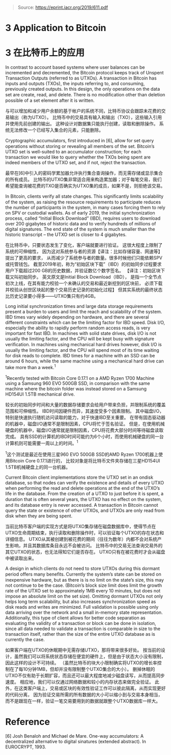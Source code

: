 > Source: https://eprint.iacr.org/2019/611.pdf
# 3 Application to Bitcoin
# 3 在比特币上的应用 

In contrast to account based systems where user balances can be incremented and decremented, the Bitcoin protocol keeps track of Unspent Transaction Outputs (referred to as UTXOs).
A transaction in Bitcoin has inputs and outputs (TXOs), the inputs referring to, and consuming, previously created outputs.
In this design, the only operations on the data set are create, read, and delete.
There is no modiﬁcation other than deletion possible of a set element after it is written.

与可以增加和减少用户余额的基于帐户的系统不同，比特币协议会跟踪未花费的交易输出（称为UTXO）。
比特币中的交易具有输入和输出（TXO），这些输入引用并使用先前创建的输出。
这种设计对数据集只能执行创建，读取和删除操作。
系统无法修改一个已经写入集合的元素，只能删除。

Cryptographic accumulators, ﬁrst introduced in [6], allow for set query operations without storing or revealing all members of the set.
Bitcoin’s UTXO set is well-suited to an accumulator construction; for each transaction we would like to query whether the TXOs being spent are indeed members of the UTXO set, and if not, reject the transaction.

最早在[6]中引入的密码学累加器允许执行集合查询操作，而无需存储或显示集合的所有成员。
比特币的UTXO集非常适合用来构造累加器；对于每笔交易，我们希望能查询被花费的TXO是否确实为UTXO集的成员，如果不是，则拒绝该交易。

In Bitcoin, clients verify all state changes.
This signiﬁcantly limits scalability of the system, as raising the resource requirements to participate reduces the number of participants in the system, in many cases forcing them to rely on SPV or custodial wallets.
As of early 2019, the initial synchronization process, called “Initial Block Download” (IBD), requires users to download over 200 gigabytes of historic data and to verify hundreds of millions of digital signatures.
The end state of the system is much smaller than the historic transcript – the UTXO set is closer to 4 gigabytes.

在比特币中，只要状态发生了变化，客户端就要进行验证。
这很大程度上限制了系统的可伸缩性，
因为这对系统参与者的资源【译注：比如存储容量、网速等】提出了更高的要求，
从而减少了系统参与者的数量。很多时候他们只能依赖SPV或托管钱包。
截至2019年初，称为“初始区块下载”（IBD）的初始同步过程要求用户下载超过200 GB的历史数据，并验证数亿个数字签名。
【译注：初始区块下载又叫初始同步。
英文原文是Initial Block Download（IBD），
是指一个全节点初次上线，在其有能力校验一个未确认的交易和最近新挖到的区块前，
必须下载并校验从创世区块起的整个交易历史记录的初始化过程】
但其实系统的最终状态比历史记录要小得多——UTXO集只有约4GB。

Long initial synchronization times and large data storage requirements present a burden to users and limit the reach and scalability of the system.
IBD times vary widely depending on hardware, and there are several different constraints which can be the limiting factor for IBD speed.
Disk I/O, especially the ability to rapidly perform random access reads, is very important for fast IBD.
In machines with solid state drives, disk I/O is not usually the limiting factor, and the CPU will be kept busy with signature veriﬁcation.
In machines using mechanical hard drives however, disk I/O is usually the limiting factor, and the CPU will spend most of its time waiting for disk reads to complete.
IBD times for a machine with an SSD can be around 6 hours, while the same machine using a mechanical hard drive can take more than a week.<sup>1</sup>

<sup>1</sup>Recently tested with Bitcoin Core 0.17.1 on a AMD Ryzen 1700 Machine using a Samsung 960 EVO 500GB SSD, in comparison with the same machine where the bitcoin folder was instead stored on a Samsung HD154UI 1.5TB mechanical drive.

较长的初始同步时间和大量的数据存储要求会给用户带来负担，并限制系统的覆盖范围和可伸缩性。
IBD时间因硬件而异，其速度受多个因素限制。
其中磁盘I/O，特别是快速执行随机访问读取的能力，对于快速IBD至关重要。
在带有固态驱动器的机器中，磁盘I/O通常不是限制因素，CPU将忙于签名验证。
但是，在使用机械硬盘的机器中，磁盘I/O通常就是限制因素，CPU将花费大部分时间等待磁盘读取完成。
具有SSD的计算机的IBD时间可能约为6个小时，而使用机械硬盘的同一台计算机则可能需要一周以上的时间。<sup>1</sup>

<sup>1</sup>这个测试是最近在使用三星960 EVO 500GB SSD的AMD Ryzen 1700机器上使用Bitcoin Core 0.17.1进行的，
比较对象是将比特币文件夹存储在三星HD154UI 1.5TB机械硬盘上的同一台机器。

Current Bitcoin client implementations store the UTXO set in an ondisk database, so that nodes can verify the existence and details of every UTXO when performing the read and delete operations at the end of the UTXO’s life in the database.
From the creation of a UTXO to just before it is spent, a duration that is often several years, the UTXO has no eﬀect on the system, and its database entry is never accessed.
A transaction in Bitcoin cannot query the state or existence of other UTXOs, and UTXOs are only read from disk when they are being spent.

当前比特币客户端的实现方式是将UTXO集存储在磁盘数据库中，使得节点在UTXO生命周期结束，执行读取和删除操作时，可以验证每个UTXO的存在状态和详细信息。
UTXO从其被创建到被花费的期间（往往为数年）内都不会对系统产生影响，并且其数据库条目永远不会被访问。
比特币中的交易无法查询交易外的其它UTXO的状态，也无法得知它们是否存在。
UTXO只有在被花费时才会从磁盘中被读取出来。

A design in which clients do not need to store UTXOs during this dormant period oﬀers many beneﬁts.
Currently the system’s state can be stored on inexpensive hardware, but as there is is no limit on the state’s size, this may not continue to be the case.
(Bitcoin’s block size limit does limit the growth rate of the UTXO set to approximately 1MB every 10 minutes, but does not impose an absolute limit on the set size).
Omitting dormant UTXOs not only helps long term scalability, but also increases synchronization speed as disk reads and writes are minimized.
Full validation is possible using only data arriving over the network and a small in-memory state representation.
Additionally, this type of client allows for better code separation as evaluating the validity of a transaction or block can be done in isolation, since all data needed to validate a transaction is comparable in size to the transaction itself, rather than the size of the entire UTXO database as is currently the case.

如果客户端在UTXO的休眠期中无需存储UTXO，那将带来很多好处。
按当前的设计，虽然我们可以将系统状态存储在便宜的硬件上，但是由于状态大小没有限制，因此这样的设计不可持续。
（虽然比特币的块大小限制确实将UTXO的增长率控制在了每10分钟1MB，但却并没有限制整个UTXO集合的大小）。
删掉休眠的UTXO不仅有助于长期扩容，而且还可以最大程度地减少磁盘读写，从而提高同步速度。
相应地，我们可以仅通过网络数据和较小的内存状态来做完全验证。
此外，在这类客户端上，交易或区块的有效性验证工作可以彼此隔离，从而实现更好的代码分离，
因为验证交易所需的所有数据的大小可以缩小到与交易本身相当，
而不是跟现在一样，验证一笔交易要用到的数据就跟整个UTXO数据库一样大。

# Reference
[6] Josh Benaloh and Michael de Mare. One-way accumulators: A decentralized alternative to digital sinatures (extended abstract). In EUROCRYPT, 1993.
